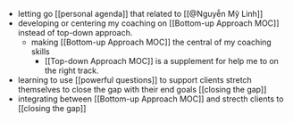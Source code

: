 - letting go [[personal agenda]] that related to [[@Nguyễn Mỹ Linh]]
- developing or centering my coaching on [[Bottom-up Approach MOC]] instead of top-down approach.
    - making [[Bottom-up Approach MOC]] the central of my coaching skills
        - [[Top-down Approach MOC]] is a supplement for help me to on the right track.
- learning to use [[powerful questions]] to support clients stretch themselves to close the gap with their end goals [[closing the gap]]
- integrating between [[Bottom-up Approach MOC]] and strecth clients to [[closing the gap]]
